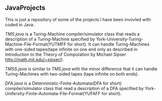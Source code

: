 ## JavaProjects

This is just a repository of some of the projects I have been invovled with coded in Java.

*TMS.java* is a Turing-Machine compiler/simulator class that reads a description of a Turing-Machine specified by York-University-Turing-Machine-File-Format(YUTMFF for short). It can handle Turing-Machines with one-sided tapes(tape infinite on one end only as described in Introduction to the Theory of Computation by Michael Sipser http://math.mit.edu/~sipser/).

*TMSS.java* is similar to *TMS.java* with the minor difference that it can handle Turing-Machines with two-sided tapes (tape infinite on both ends).

*DFA.java* is a Deterministic-Finite-Automata(DFA for short) compiler/simulator class that read a description of a DFA specified by York-Unifersity-Finite-Automata-File-Format(YUFAFF for short).
